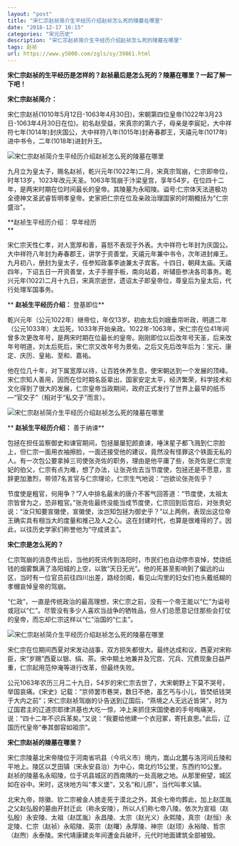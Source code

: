 ```yaml
---
layout: "post"
title: "宋仁宗赵祯简介生平经历介绍赵祯怎么死的陵墓在哪里"
date: "2018-12-17 16:15"
categories: "宋元历史"
description: "宋仁宗赵祯简介生平经历介绍赵祯怎么死的陵墓在哪里"
tags: 赵祯
url: https://www.y5000.com/zgls/sy/39861.html
---
```






**宋仁宗赵祯的生平经历是怎样的？赵祯最后是怎么死的？陵墓在哪里？一起了解一下吧！**

 **宋仁宗赵祯简介：**

宋仁宗赵祯(1010年5月12日-1063年4月30日)，宋朝第四位皇帝(1022年3月23日-1063年4月30日在位)。初名赵受益，宋真宗的第六子，母亲是李宸妃，大中祥符七年(1014年)封庆国公，大中祥符八年(1015年)封寿春郡王，天禧元年(1017年)进中书令，二年(1018年)进封升王。

![宋仁宗赵祯简介生平经历介绍赵祯怎么死的陵墓在哪里](https://img.y5000.com/uploads/allimg/190109/aaf1641a33b40a36c880026f74197eb9.jpg)

九月立为皇太子，赐名赵祯，乾兴元年(1022年)二月，宋真宗驾崩，仁宗即帝位，时年13岁，1023年改元天圣。1063年驾崩于汴梁皇宫，享年54岁。在位四十二年，是两宋时期在位时间最长的皇帝。其陵墓为永昭陵。谥号:仁宗体天法道极功全德神文圣武睿哲明孝皇帝。史家把仁宗在位及亲政治理国家的时期概括为"仁宗盛治"。

 **赵祯生平经历介绍： 早年经历  
**

宋仁宗天性仁孝，对人宽厚和善，喜怒不表现于外表。大中祥符七年封为庆国公。大中祥符八年封为寿春郡王，讲学于资善堂。天禧元年兼中书令，次年进封瘅王。九月初八，册封为皇太子，任参知政事李迪兼太子宾客。十四日，朝拜太庙。天禧四年，下诏五日一开资善堂，太子手握手板，南向站着，听辅臣参决各司事务。乾兴元年(1022)二月十九日，宋真宗逝世，遗诏太子即皇帝位，尊皇后为皇太后，代行处理军国事务。

 ** **赵祯生平经历介绍：** 登基即位**

乾兴元年（公元1022年）继帝位，年仅13岁。初由太后刘娥垂帘听政，明道二年（公元1033年）太后死，1033年开始亲政。1022年-1063年，宋仁宗在位41年间曾多次更改年号，是两宋时期在位最长的皇帝。刚刚即位以后改年号天圣，后来改年号明道，刘太后死后，宋仁宗又改年号为景佑，之后又先后改年后为：宝元、康定、庆历、皇祐、至和、嘉祐。

他在位几十年，对下属宽厚以待，让百姓休养生息，使宋朝达到一个发展的顶峰。宋仁宗知人善用，因而在位时期名臣辈出，国家安定太平，经济繁荣，科学技术和文化得到了很大的发展，仁宗皇帝当政期间，政府正式发行了世界上最早的纸币—“官交子”（相对于“私交子”而言）。

![宋仁宗赵祯简介生平经历介绍赵祯怎么死的陵墓在哪里](https://img.y5000.com/uploads/allimg/190109/2e5635d30a154cecd1edba51d8f15a5f.jpg)

 ** **赵祯生平经历介绍：** 善于纳谏**

包拯在担任监察御史和谏官期间，包拯屡屡犯颜直谏，唾沫星子都飞溅到仁宗脸上，但仁宗一面用衣袖擦脸，一面还接受他的建议，竟然没有怪罪这个铁面无私的人。有一次包公要拿掉三司使张尧佐的职务，理由是他平庸了些，张尧佐是仁宗宠妃的伯父，仁宗有点为难，想了办法，让张尧佐去当节度使，包拯还是不愿意，言辞更加激烈，带领7名言官与仁宗理论，仁宗生气地说：“岂欲论张尧佐乎？

节度使是粗官，何用争？”7人中排名最末的唐介不客气回答道：“节度使，太祖太宗皆曾为之，恐非粗官。”张尧佐最终没能当成节度使，仁宗回到后宫后，对张贵妃说：“汝只知要宣徽使，宣徽使，汝岂知包拯为御史乎？”以上两例，表现出这位帝王确实具有相当大的度量和推己及人之心。这在封建时代，也算是很难得的了。因此，以往历史学家们称誉他为“守成贤主”。

 **宋仁宗是怎么死的？**

仁宗驾崩的消息传出后，当他的死讯传到洛阳时，市民们也自动停市哀悼，焚烧纸钱的烟雾飘满了洛阳城的上空，以致“天日无光”。他的死甚至影响到了偏远的山区，当时有一位官员前往四川出差，路经剑阁，看见山沟里的妇女们也头戴纸糊的孝帽哀悼皇帝的驾崩。

“仁政”，一直是传统政治的最高理想，宋仁宗之前，没有一个帝王能以“仁”为谥号或冠以“仁”。尽管没有多少人喜欢当战争的牺牲品，但人们总愿意记住那些会打仗的皇帝，而忘却仁宗这样以“仁”治国的“仁主”。

![宋仁宗赵祯简介生平经历介绍赵祯怎么死的陵墓在哪里](https://img.y5000.com/uploads/allimg/190109/537037d7cc43ba36779eba61de2bd18d.jpg)

宋仁宗在位期间西夏对宋发动战事，双方损失都很大。最终达成和议，西夏对宋称臣，宋“岁赐”西夏以银、绢、茶。宋中期土地兼并及冗宫、冗兵、冗费现象日益严重，仁宗起用范仲淹等进行改革，但最终失败。

公元1063年农历三月二十九日，54岁的宋仁宗去世了，大宋朝野上下莫不哭号，举国哀痛。《宋史》记载：“京师罢市巷哭，数日不绝，虽乞丐与小儿，皆焚纸钱哭于大内之前”；宋仁宗赵祯驾崩的讣告送到辽国后，“燕境之人无远近皆哭”，时为辽国君主的辽道宗耶律洪基也大吃一惊，冲上来抓住宋国使者的手号啕痛哭，说：“四十二年不识兵革矣。”又说：“我要给他建一个衣冠冢，寄托哀思。”此后，辽国历代皇帝“奉其御容如祖宗”。

 **宋仁宗赵祯的陵墓在哪里？**

宋仁宗陵墓北宋帝陵位于河南省巩县（今巩义市）境内，嵩山北麓与洛河间丘陵和平地上。陵区以芝田镇（宋永安县治）为中心，南北约15公里，东西约10公里。赵祯的陵墓名永昭陵，位于巩县城区的西南隅的一处高敞之地。从那里俯望，城区如在谷中。宋时，这块地方叫“孝义堡”，又名“和儿原”，当代叫孝义镇。

北宋九帝，除徽、钦二宗被金人掳走死于漠北之外，其余七帝均葬此，加上赵匡胤之父赵弘殷的墓由开封迁此（称永安陵），所以人们称七帝八陵。依次为宣祖（赵弘殷）永安陵、太祖（赵匡胤）永昌陵、太宗（赵光义）永熙陵，真宗（赵恒）永定陵、仁宗（赵祯）永昭陵、英宗（赵曙）永厚陵、神宗（赵顼）永裕陵、哲宗（赵煦）永泰陵。宋代靖康建炎年间遭金兵破坏，元代时地面建筑全部被毁。
